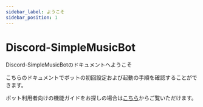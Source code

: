 ```yaml
---
sidebar_label: ようこそ
sidebar_position: 1
---
```


# Discord-SimpleMusicBot
Discord-SimpleMusicBotのドキュメントへようこそ

こちらのドキュメントでボットの初回設定および起動の手順を確認することができます。

ボット利用者向けの機能ガイドをお探しの場合は[こちら](../guide/overview.md)からご覧いただけます。

